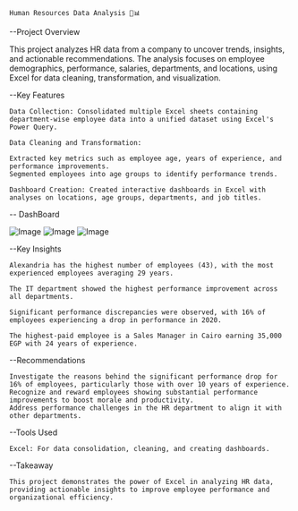     Human Resources Data Analysis 💼📊


--Project Overview

This project analyzes HR data from a company to uncover trends, insights, and actionable recommendations. The analysis focuses on employee demographics, performance, salaries, departments, and locations, using Excel for data cleaning, transformation, and visualization.

--Key Features

    Data Collection: Consolidated multiple Excel sheets containing department-wise employee data into a unified dataset using Excel's Power Query.
    
    Data Cleaning and Transformation:
    
    Extracted key metrics such as employee age, years of experience, and performance improvements.
    Segmented employees into age groups to identify performance trends.
    
    Dashboard Creation: Created interactive dashboards in Excel with analyses on locations, age groups, departments, and job titles.

-- DashBoard

![Image](https://github.com/user-attachments/assets/ae7b8d27-de3e-4cb1-a482-fe64775c93e2)
![Image](https://github.com/user-attachments/assets/37729d5a-ea3b-478a-90ea-7931f19c1be8)
![Image](https://github.com/user-attachments/assets/90f7f1ec-fae4-440b-a51e-75a8e4244d55)


--Key Insights

    Alexandria has the highest number of employees (43), with the most experienced employees averaging 29 years.
    
    The IT department showed the highest performance improvement across all departments.
    
    Significant performance discrepancies were observed, with 16% of employees experiencing a drop in performance in 2020.
    
    The highest-paid employee is a Sales Manager in Cairo earning 35,000 EGP with 24 years of experience.

--Recommendations

    Investigate the reasons behind the significant performance drop for 16% of employees, particularly those with over 10 years of experience.
    Recognize and reward employees showing substantial performance improvements to boost morale and productivity.
    Address performance challenges in the HR department to align it with other departments.

--Tools Used

    Excel: For data consolidation, cleaning, and creating dashboards.

--Takeaway
    
    This project demonstrates the power of Excel in analyzing HR data, providing actionable insights to improve employee performance and organizational efficiency.
